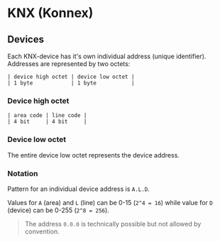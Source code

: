 # KNX (Konnex)

## Devices

Each KNX-device has it's own individual address (unique identifier).
Addresses are represented by two octets:

    | device high octet | device low octet |
    | 1 byte            | 1 byte           |

### Device high octet

    | area code | line code |
    | 4 bit     | 4 bit     |

### Device low octet

The entire device low octet represents the device address.

### Notation

Pattern for an individual device address is `A.L.D`.

Values for `A` (area) and `L` (line) can be 0-15 (`2^4 = 16`)
while value for `D` (device) can be 0-255 (`2^8 = 256`).

> The address `0.0.0` is technically possible but not allowed by convention.
